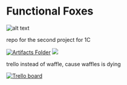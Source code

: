 # Functional Foxes
![alt text](https://b50ym1n8ryw31pmkr4671ui1c64-wpengine.netdna-ssl.com/wp-content/blogs.dir/11/files/2018/04/Red-Fox-Beverly-Davis-Blog-1600x1000-1024x640.png)

repo for the second project for 1C

[![Artifacts Folder](https://img.shields.io/badge/Artifacts-Click%20here%20to%20view%20folder%20-purple.svg)](https://drive.google.com/drive/folders/1_-r4STmzUH5EgukhIf9RD95rRnRgA2pC?usp=sharing)
[![](https://img.shields.io/badge/User%20Stories-click%20here-blue.svg)](https://docs.google.com/document/d/1Mg19V8QaftvOZn0IrtpWdHYZlV_C2t3KUL1RitczVfA/edit?usp=sharing)

trello instead of waffle, cause waffles is dying

[![Trello board](https://img.shields.io/badge/Trello-click%20here-black.svg)](https://trello.com/invite/b/cbXb2Hyn/5afc33e5d626eafa9aa5f060e5850410/cs-1c-project-2)
